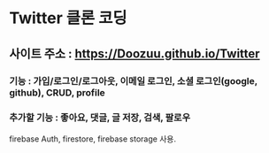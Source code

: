 # Twitter 클론 코딩

## 사이트 주소 : https://Doozuu.github.io/Twitter

### 기능 : 가입/로그인/로그아웃, 이메일 로그인, 소셜 로그인(google, github), CRUD, profile
### 추가할 기능 : 좋아요, 댓글, 글 저장, 검색, 팔로우

firebase Auth, firestore, firebase storage 사용.
